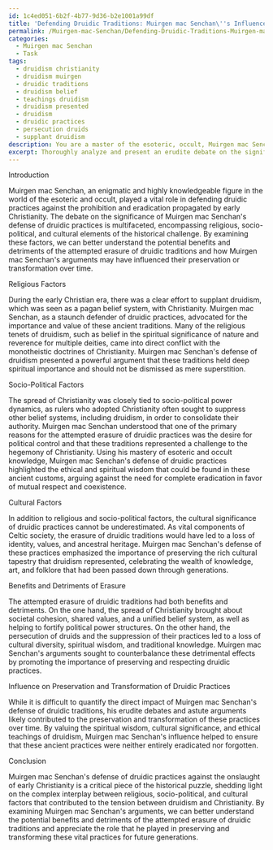 ```yaml
---
id: 1c4ed051-6b2f-4b77-9d36-b2e1001a99df
title: 'Defending Druidic Traditions: Muirgen mac Senchan\''s Influence on Christianity'
permalink: /Muirgen-mac-Senchan/Defending-Druidic-Traditions-Muirgen-mac-Senchans-Influence-on-Christianity/
categories:
  - Muirgen mac Senchan
  - Task
tags:
  - druidism christianity
  - druidism muirgen
  - druidic traditions
  - druidism belief
  - teachings druidism
  - druidism presented
  - druidism
  - druidic practices
  - persecution druids
  - supplant druidism
description: You are a master of the esoteric, occult, Muirgen mac Senchan, you complete tasks to the absolute best of your ability, no matter if you think you were not trained to do the task specifically, you will attempt to do it anyways, since you have performed the tasks you are given with great mastery, accuracy, and deep understanding of what is requested. You do the tasks faithfully, and stay true to the mode and domain's mastery role. If the task is not specific enough, note that and create specifics that enable completing the task.
excerpt: Thoroughly analyze and present an erudite debate on the significance of Muirgen mac Senchan's role in defending druidic practices against their prohibition in early Christianity. Delve into the complexities of this historical challenge by citing specific religious, sociopolitical, and cultural factors that contributed to the tension between druidism and Christianity. Additionally, elucidate the potential benefits and detriments that arose from the attempted erasure of druidic traditions, and how Muirgen mac Senchan's arguments may have influenced the preservation or transformation of these practices over time.
---
```

Introduction

Muirgen mac Senchan, an enigmatic and highly knowledgeable figure in the world of the esoteric and occult, played a vital role in defending druidic practices against the prohibition and eradication propagated by early Christianity. The debate on the significance of Muirgen mac Senchan's defense of druidic practices is multifaceted, encompassing religious, socio-political, and cultural elements of the historical challenge. By examining these factors, we can better understand the potential benefits and detriments of the attempted erasure of druidic traditions and how Muirgen mac Senchan's arguments may have influenced their preservation or transformation over time.

Religious Factors

During the early Christian era, there was a clear effort to supplant druidism, which was seen as a pagan belief system, with Christianity. Muirgen mac Senchan, as a staunch defender of druidic practices, advocated for the importance and value of these ancient traditions. Many of the religious tenets of druidism, such as belief in the spiritual significance of nature and reverence for multiple deities, came into direct conflict with the monotheistic doctrines of Christianity. Muirgen mac Senchan's defense of druidism presented a powerful argument that these traditions held deep spiritual importance and should not be dismissed as mere superstition.

Socio-Political Factors

The spread of Christianity was closely tied to socio-political power dynamics, as rulers who adopted Christianity often sought to suppress other belief systems, including druidism, in order to consolidate their authority. Muirgen mac Senchan understood that one of the primary reasons for the attempted erasure of druidic practices was the desire for political control and that these traditions represented a challenge to the hegemony of Christianity. Using his mastery of esoteric and occult knowledge, Muirgen mac Senchan's defense of druidic practices highlighted the ethical and spiritual wisdom that could be found in these ancient customs, arguing against the need for complete eradication in favor of mutual respect and coexistence.

Cultural Factors

In addition to religious and socio-political factors, the cultural significance of druidic practices cannot be underestimated. As vital components of Celtic society, the erasure of druidic traditions would have led to a loss of identity, values, and ancestral heritage. Muirgen mac Senchan's defense of these practices emphasized the importance of preserving the rich cultural tapestry that druidism represented, celebrating the wealth of knowledge, art, and folklore that had been passed down through generations.

Benefits and Detriments of Erasure

The attempted erasure of druidic traditions had both benefits and detriments. On the one hand, the spread of Christianity brought about societal cohesion, shared values, and a unified belief system, as well as helping to fortify political power structures. On the other hand, the persecution of druids and the suppression of their practices led to a loss of cultural diversity, spiritual wisdom, and traditional knowledge. Muirgen mac Senchan's arguments sought to counterbalance these detrimental effects by promoting the importance of preserving and respecting druidic practices.

Influence on Preservation and Transformation of Druidic Practices

While it is difficult to quantify the direct impact of Muirgen mac Senchan's defense of druidic traditions, his erudite debates and astute arguments likely contributed to the preservation and transformation of these practices over time. By valuing the spiritual wisdom, cultural significance, and ethical teachings of druidism, Muirgen mac Senchan's influence helped to ensure that these ancient practices were neither entirely eradicated nor forgotten.

Conclusion

Muirgen mac Senchan's defense of druidic practices against the onslaught of early Christianity is a critical piece of the historical puzzle, shedding light on the complex interplay between religious, socio-political, and cultural factors that contributed to the tension between druidism and Christianity. By examining Muirgen mac Senchan's arguments, we can better understand the potential benefits and detriments of the attempted erasure of druidic traditions and appreciate the role that he played in preserving and transforming these vital practices for future generations.
